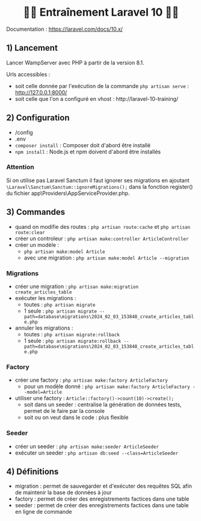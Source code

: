 # <h1 align="center">👨‍💻 Entraînement Laravel 10 👩‍💻</h1>

Documentation : https://laravel.com/docs/10.x/     

## 1) Lancement
Lancer WampServer avec PHP à partir de la version 8.1.     

Urls accessibles :       
- soit celle donnée par l'exécution de la commande `php artisan serve` : http://127.0.0.1:8000/
- soit celle que l'on a configuré en vhost : http://laravel-10-training/

## 2) Configuration
- /config
- .env
- `composer install` : Composer doit d'abord être installé
- `npm install` : Node.js et npm doivent d'abord être installés

### Attention
Si on utilise pas Laravel Sanctum il faut ignorer ses migrations en ajoutant `\Laravel\Sanctum\Sanctum::ignoreMigrations();` dans la fonction register() du fichier app\Providers\AppServiceProvider.php.    

## 3) Commandes
- quand on modifie des routes : `php artisan route:cache` et `php artisan route:clear`
- créer un controleur : `php artisan make:controller ArticleController`
- créer un modèle : 
   - `php artisan make:model Article`
   - avec une migration : `php artisan make:model Article --migration`

### Migrations
- créer une migration : `php artisan make:migration create_articles_table`
- exécuter les migrations : 
   - toutes : `php artisan migrate`
   - 1 seule : `php artisan migrate --path=database\migrations\2024_02_03_153848_create_articles_table.php`
- annuler les migrations :
   - toutes : `php artisan migrate:rollback`
   - 1 seule : `php artisan migrate:rollback --path=database\migrations\2024_02_03_153848_create_articles_table.php`
   
### Factory
- créer une factory : `php artisan make:factory ArticleFactory`
   - pour un modèle donné : `php artisan make:factory ArticleFactory --model=Article`
- utiliser une factory : `Article::factory()->count(10)->create();`
   - soit dans un seeder : centralise la génération de données tests, permet de le faire par la console
   - soit ou on veut dans le code : plus flexible

### Seeder
- créer un seeder : `php artisan make:seeder ArticleSeeder`
- exécuter un seeder : `php artisan db:seed --class=ArticleSeeder`

## 4) Définitions
- migration : permet de sauvegarder et d'exécuter des requêtes SQL afin de maintenir la base de données à jour
- factory : permet de créer des enregistrements factices dans une table
- seeder : permet de créer des enregistrements factices dans une table en ligne de commande